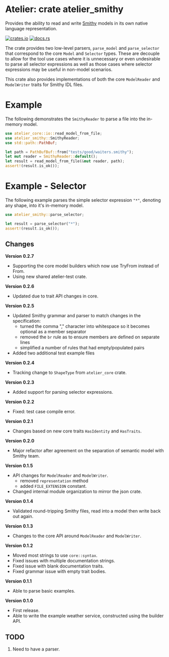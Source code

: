 # Atelier: crate atelier_smithy

Provides the ability to read and write [Smithy](https://github.com/awslabs/smithy) models in its own native language 
representation.

[![crates.io](https://img.shields.io/crates/v/atelier_smithy.svg)](https://crates.io/crates/atelier_smithy)
[![docs.rs](https://docs.rs/atelier_smithy/badge.svg)](https://docs.rs/atelier_smithy)

The crate provides two low-level parsers, `parse_model` and `parse_selector` that correspond to the
core `Model` and `Selector` types. These are decouple to allow for the tool use cases where it is
unnecessary or even undesirable to parse all selector expressions as well as those cases where
selector expressions may be useful in non-model scenarios. 

This crate also provides implementations of both the core `ModelReader` and `ModelWriter` traits
for Smithy IDL files.

# Example

The following demonstrates the `SmithyReader` to parse a file into the in-memory model.

```rust
use atelier_core::io::read_model_from_file;
use atelier_smithy::SmithyReader;
use std::path::PathBuf;

let path = PathBufBuf::from("tests/good/waiters.smithy");
let mut reader = SmithyReader::default();
let result = read_model_from_file(&mut reader, path);
assert!(result.is_ok());
```

# Example - Selector

The following example parses the simple selector expression `"*"`, denoting any shape, into it's
in-memory model.

```rust
use atelier_smithy::parse_selector;

let result = parse_selector("*");
assert!(result.is_ok());
```

## Changes

**Version 0.2.7**

* Supporting the core model builders which now use TryFrom instead of From.
* Using new shared atelier-test crate.

**Version 0.2.6**

* Updated due to trait API changes in core.

**Version 0.2.5**

* Updated Smithy grammar and parser to match changes in the specification:
  * turned the comma "," character into whitespace so it becomes optional as a member separator
  * removed the `br` rule as to ensure members are defined on separate lines
  * simplified a number of rules that had empty/populated pairs
* Added two additional test example files

**Version 0.2.4**

* Tracking change to `ShapeType` from `atelier_core` crate.

**Version 0.2.3**

* Added support for parsing selector expressions.

**Version 0.2.2**

* Fixed: test case compile error.

**Version 0.2.1**

* Changes based on new core traits `HasIdentity` and `HasTraits`.

**Version 0.2.0**

* Major refactor after agreement on the separation of semantic model with Smithy team.

**Version 0.1.5**

* API changes for `ModelReader` and `ModelWriter`.
  * removed `representation` method
  * added `FILE_EXTENSION` constant.
* Changed internal module organization to mirror the json crate.

**Version 0.1.4**

* Validated round-tripping Smithy files, read into a model then write back out again.

**Version 0.1.3**

* Changes to the core API around `ModelReader` and `ModelWriter`.

**Version 0.1.2**

* Moved most strings to use `core::syntax`.
* Fixed issues with multiple documentation strings.
* Fixed issue with blank documentation traits.
* Fixed grammar issue with empty trait bodies.

**Version 0.1.1**

* Able to parse basic examples.

**Version 0.1.0**

* First release.
* Able to write the example weather service, constructed using the builder API.

## TODO

1. Need to have a parser.
